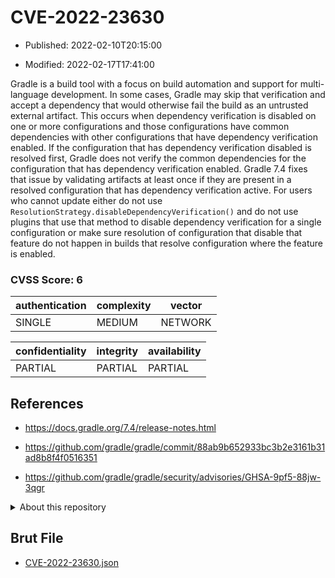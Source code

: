 # CVE-2022-23630

- Published: 2022-02-10T20:15:00

- Modified: 2022-02-17T17:41:00

Gradle is a build tool with a focus on build automation and support for multi-language development. In some cases, Gradle may skip that verification and accept a dependency that would otherwise fail the build as an untrusted external artifact. This occurs when dependency verification is disabled on one or more configurations and those configurations have common dependencies with other configurations that have dependency verification enabled. If the configuration that has dependency verification disabled is resolved first, Gradle does not verify the common dependencies for the configuration that has dependency verification enabled. Gradle 7.4 fixes that issue by validating artifacts at least once if they are present in a resolved configuration that has dependency verification active. For users who cannot update either do not use `ResolutionStrategy.disableDependencyVerification()` and do not use plugins that use that method to disable dependency verification for a single configuration or make sure resolution of configuration that disable that feature do not happen in builds that resolve configuration where the feature is enabled.

### CVSS Score: **6**

| authentication | complexity | vector |
| --- | --- | --- |
| SINGLE | MEDIUM | NETWORK |

| confidentiality | integrity | availability |
| --- | --- | --- |
| PARTIAL | PARTIAL | PARTIAL |

## References

* https://docs.gradle.org/7.4/release-notes.html

* https://github.com/gradle/gradle/commit/88ab9b652933bc3b2e3161b31ad8b8f4f0516351

* https://github.com/gradle/gradle/security/advisories/GHSA-9pf5-88jw-3qgr

<details>
<summary>About this repository</summary> 

  This repository is part of the project [Live Hack CVE](https://github.com/Live-Hack-CVE). Main website can be found [www.live-hack.org](https://www.live-hack.org) 
  
  Made by [Sn0wAlice](https://github.com/Sn0wAlice) for the people that care about security and need to have a feed of the latest CVEs. Hope you enjoy it, don't forget to star the repo and follow me on [Twitter](https://twitter.com/Sn0wAlice) and [Github](https://github.com/Sn0wAlice). And that is my [personnal website](https://www.alice-snow.me/)

  - [Home Page](https://github.com/Live-Hack-CVE)
  - [Framework](https://github.com/Live-Hack-CVE/cve-framework)
  - [CVE database](https://github.com/Live-Hack-CVE/full_database)
  - [Changelog](https://github.com/Live-Hack-CVE/Changelog)
</details>

## Brut File

* [CVE-2022-23630.json](https://raw.githubusercontent.com/Live-Hack-CVE/full_database/main/cves/2022/CVE-2022-23630.json)

